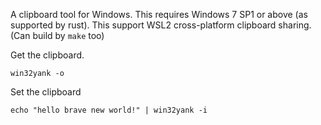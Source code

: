 A clipboard tool for Windows.
This requires Windows 7 SP1 or above (as supported by rust).
This support WSL2 cross-platform clipboard sharing.(Can build by `make` too)

Get the clipboard.

    win32yank -o

Set the clipboard

    echo "hello brave new world!" | win32yank -i


